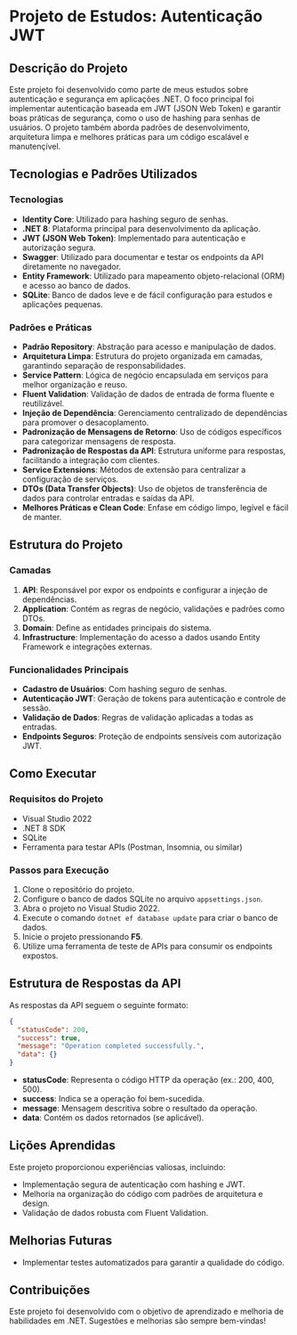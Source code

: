 # Projeto de Estudos: Autenticação JWT

## Descrição do Projeto
Este projeto foi desenvolvido como parte de meus estudos sobre autenticação e segurança em aplicações .NET. O foco principal foi implementar autenticação baseada em JWT (JSON Web Token) e garantir boas práticas de segurança, como o uso de hashing para senhas de usuários. O projeto também aborda padrões de desenvolvimento, arquitetura limpa e melhores práticas para um código escalável e manutençível.

## Tecnologias e Padrões Utilizados

### Tecnologias
- **Identity Core**: Utilizado para hashing seguro de senhas.
- **.NET 8**: Plataforma principal para desenvolvimento da aplicação.
- **JWT (JSON Web Token)**: Implementado para autenticação e autorização segura.
- **Swagger**: Utilizado para documentar e testar os endpoints da API diretamente no navegador.
- **Entity Framework**: Utilizado para mapeamento objeto-relacional (ORM) e acesso ao banco de dados.
- **SQLite**: Banco de dados leve e de fácil configuração para estudos e aplicações pequenas.

### Padrões e Práticas
- **Padrão Repository**: Abstração para acesso e manipulação de dados.
- **Arquitetura Limpa**: Estrutura do projeto organizada em camadas, garantindo separação de responsabilidades.
- **Service Pattern**: Lógica de negócio encapsulada em serviços para melhor organização e reuso.
- **Fluent Validation**: Validação de dados de entrada de forma fluente e reutilizável.
- **Injeção de Dependência**: Gerenciamento centralizado de dependências para promover o desacoplamento.
- **Padronização de Mensagens de Retorno**: Uso de códigos específicos para categorizar mensagens de resposta.
- **Padronização de Respostas da API**: Estrutura uniforme para respostas, facilitando a integração com clientes.
- **Service Extensions**: Métodos de extensão para centralizar a configuração de serviços.
- **DTOs (Data Transfer Objects)**: Uso de objetos de transferência de dados para controlar entradas e saídas da API.
- **Melhores Práticas e Clean Code**: Enfase em código limpo, legível e fácil de manter.

## Estrutura do Projeto

### Camadas
1. **API**: Responsável por expor os endpoints e configurar a injeção de dependências.
2. **Application**: Contém as regras de negócio, validações e padrões como DTOs.
3. **Domain**: Define as entidades principais do sistema.
4. **Infrastructure**: Implementação do acesso a dados usando Entity Framework e integrações externas.

### Funcionalidades Principais
- **Cadastro de Usuários**: Com hashing seguro de senhas.
- **Autenticação JWT**: Geração de tokens para autenticação e controle de sessão.
- **Validação de Dados**: Regras de validação aplicadas a todas as entradas.
- **Endpoints Seguros**: Proteção de endpoints sensíveis com autorização JWT.

## Como Executar

### Requisitos do Projeto
- Visual Studio 2022
- .NET 8 SDK
- SQLite
- Ferramenta para testar APIs (Postman, Insomnia, ou similar)

### Passos para Execução
1. Clone o repositório do projeto.
2. Configure o banco de dados SQLite no arquivo `appsettings.json`.
3. Abra o projeto no Visual Studio 2022.
4. Execute o comando `dotnet ef database update` para criar o banco de dados.
5. Inicie o projeto pressionando **F5**.
6. Utilize uma ferramenta de teste de APIs para consumir os endpoints expostos.

## Estrutura de Respostas da API
As respostas da API seguem o seguinte formato:
```json
{
  "statusCode": 200,
  "success": true,
  "message": "Operation completed successfully.",
  "data": {}
}
```
- **statusCode**: Representa o código HTTP da operação (ex.: 200, 400, 500).
- **success**: Indica se a operação foi bem-sucedida.
- **message**: Mensagem descritiva sobre o resultado da operação.
- **data**: Contém os dados retornados (se aplicável).

## Lições Aprendidas
Este projeto proporcionou experiências valiosas, incluindo:
- Implementação segura de autenticação com hashing e JWT.
- Melhoria na organização do código com padrões de arquitetura e design.
- Validação de dados robusta com Fluent Validation.

## Melhorias Futuras
- Implementar testes automatizados para garantir a qualidade do código.

## Contribuições
Este projeto foi desenvolvido com o objetivo de aprendizado e melhoria de habilidades em .NET. Sugestões e melhorias são sempre bem-vindas!

